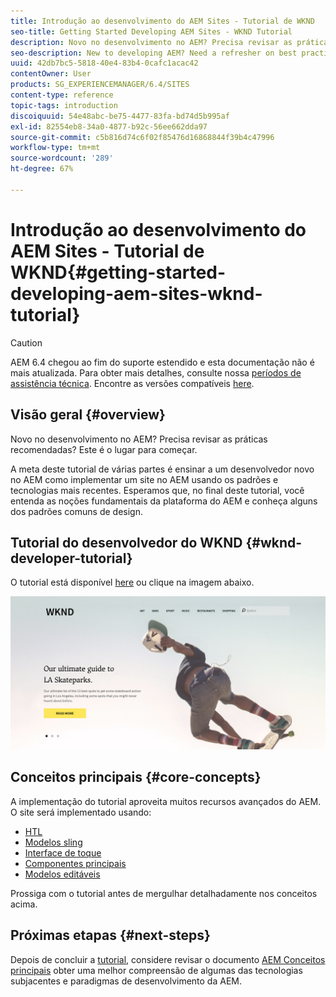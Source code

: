 ```yaml
---
title: Introdução ao desenvolvimento do AEM Sites - Tutorial de WKND
seo-title: Getting Started Developing AEM Sites - WKND Tutorial
description: Novo no desenvolvimento no AEM? Precisa revisar as práticas recomendadas? Este é o lugar para começar. A meta deste tutorial de várias partes é ensinar a um desenvolvedor novo no AEM como implementar um site no AEM usando os padrões e tecnologias mais recentes.
seo-description: New to developing AEM? Need a refresher on best practices? This is the place to start! The goal for this multi-part tutorial is to teach a developer who is new to AEM how to implement a website in AEM using the latest standards and technologies.
uuid: 42db7bc5-5818-40e4-83b4-0cafc1acac42
contentOwner: User
products: SG_EXPERIENCEMANAGER/6.4/SITES
content-type: reference
topic-tags: introduction
discoiquuid: 54e48abc-be75-4477-83fa-bd74d5b995af
exl-id: 82554eb8-34a0-4877-b92c-56ee662dda97
source-git-commit: c5b816d74c6f02f85476d16868844f39b4c47996
workflow-type: tm+mt
source-wordcount: '289'
ht-degree: 67%

---
```


# Introdução ao desenvolvimento do AEM Sites - Tutorial de WKND{#getting-started-developing-aem-sites-wknd-tutorial}

>[!CAUTION]
>
>AEM 6.4 chegou ao fim do suporte estendido e esta documentação não é mais atualizada. Para obter mais detalhes, consulte nossa [períodos de assistência técnica](https://helpx.adobe.com/br/support/programs/eol-matrix.html). Encontre as versões compatíveis [here](https://experienceleague.adobe.com/docs/).

## Visão geral {#overview}

Novo no desenvolvimento no AEM? Precisa revisar as práticas recomendadas? Este é o lugar para começar.

A meta deste tutorial de várias partes é ensinar a um desenvolvedor novo no AEM como implementar um site no AEM usando os padrões e tecnologias mais recentes. Esperamos que, no final deste tutorial, você entenda as noções fundamentais da plataforma do AEM e conheça alguns dos padrões comuns de design.

## Tutorial do desenvolvedor do WKND {#wknd-developer-tutorial}

O tutorial está disponível [here](https://experienceleague.adobe.com/docs/experience-manager-learn/getting-started-wknd-tutorial-develop/overview.html?lang=pt-BR) ou clique na imagem abaixo.

[![clicar imagem](assets/screen_shot_2018-11-23at152453.png)](https://experienceleague.adobe.com/docs/experience-manager-learn/getting-started-wknd-tutorial-develop/overview.html?lang=pt-BR)

## Conceitos principais {#core-concepts}

A implementação do tutorial aproveita muitos recursos avançados do AEM. O site será implementado usando:

* [HTL](https://helpx.adobe.com/experience-manager/htl/user-guide.html)
* [Modelos sling](https://sling.apache.org/documentation/bundles/models.html)
* [Interface de toque](/help/sites-developing/touch-ui-concepts.md)
* [Componentes principais](https://experienceleague.adobe.com/docs/experience-manager-core-components/using/introduction.html?lang=pt-BR)
* [Modelos editáveis](/help/sites-developing/page-templates-editable.md)

Prossiga com o tutorial antes de mergulhar detalhadamente nos conceitos acima.

## Próximas etapas {#next-steps}

Depois de concluir a [tutorial](https://helpx.adobe.com/experience-manager/kt/sites/using/getting-started-wknd-tutorial-develop.html), considere revisar o documento [AEM Conceitos principais](/help/sites-developing/the-basics.md) obter uma melhor compreensão de algumas das tecnologias subjacentes e paradigmas de desenvolvimento da AEM.
